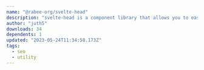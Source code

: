 ```yaml
---
name: "@rabee-org/svelte-head"
description: "svelte-head is a component library that allows you to easily set meta information etc. to be output to head."
author: "juth5"
downloads: 34
dependents: 1
updated: "2023-05-24T11:34:58.173Z"
tags: 
  - seo
  - utility
---
```

